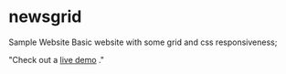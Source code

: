 # newsgrid
Sample Website
Basic website with some grid and css responsiveness;

<p>
"Check out a 
<a href="https://optimistic-albattani-acf077.netlify.com/index.html" >live demo</a>
."
</p>
